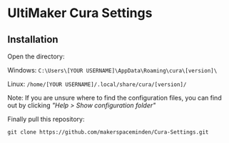 # UltiMaker Cura Settings

## Installation

Open the directory:

Windows: `C:\Users\[YOUR USERNAME]\AppData\Roaming\cura\[version]\`

Linux: `/home/[YOUR USERNAME]/.local/share/cura/[version]/`

Note: If you are unsure where to find the configuration files, you can find out by clicking *"Help > Show configuration folder"*

Finally pull this repository:

`git clone https://github.com/makerspaceminden/Cura-Settings.git`


